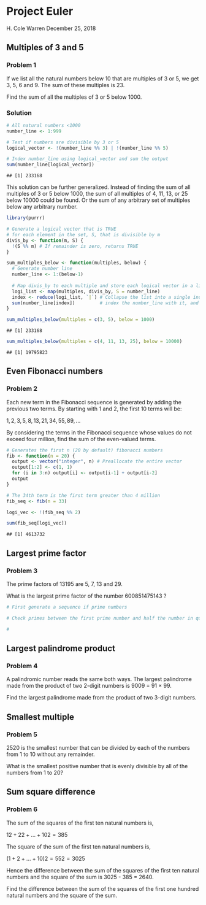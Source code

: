 Project Euler
================
H. Cole Warren
December 25, 2018

Multiples of 3 and 5
--------------------

### Problem 1

If we list all the natural numbers below 10 that are multiples of 3 or 5, we get 3, 5, 6 and 9. The sum of these multiples is 23.

Find the sum of all the multiples of 3 or 5 below 1000.

### Solution

``` r
# All natural numbers <1000
number_line <- 1:999

# Test if numbers are divisible by 3 or 5
logical_vector <- !(number_line %% 3) | !(number_line %% 5)

# Index number_line using logical_vector and sum the output
sum(number_line[logical_vector])
```

    ## [1] 233168

This solution can be further generalized. Instead of finding the sum of all multiples of 3 or 5 below 1000, the sum of all multiples of 4, 11, 13, or 25 below 10000 could be found. Or the sum of any arbitrary set of multiples below any arbitrary number.

``` r
library(purrr)

# Generate a logical vector that is TRUE
# for each element in the set, S, that is divisible by m
divis_by <- function(m, S) {
  !(S %% m) # If remainder is zero, returns TRUE
}

sum_multiples_below <- function(multiples, below) {
  # Generate number line
  number_line <- 1:(below-1)
  
  # Map divis_by to each multiple and store each logical vector in a list
  logi_list <- map(multiples, divis_by, S = number_line)
  index <- reduce(logi_list, `|`) # Collapse the list into a single indexing vector,
  sum(number_line[index])         # index the number_line with it, and return the sum
}

sum_multiples_below(multiples = c(3, 5), below = 1000)
```

    ## [1] 233168

``` r
sum_multiples_below(multiples = c(4, 11, 13, 25), below = 10000)
```

    ## [1] 19795823

Even Fibonacci numbers
----------------------

### Problem 2

Each new term in the Fibonacci sequence is generated by adding the previous two terms. By starting with 1 and 2, the first 10 terms will be:

1, 2, 3, 5, 8, 13, 21, 34, 55, 89, ...

By considering the terms in the Fibonacci sequence whose values do not exceed four million, find the sum of the even-valued terms.

``` r
# Generates the first n (20 by default) fibonacci numbers
fib <- function(n = 20) {
  output <- vector("integer", n) # Preallocate the entire vector
  output[1:2] <- c(1, 1)
  for (i in 3:n) output[i] <- output[i-1] + output[i-2]
  output
}

# The 34th term is the first term greater than 4 million
fib_seq <- fib(n = 33)

logi_vec <- !(fib_seq %% 2)

sum(fib_seq[logi_vec])
```

    ## [1] 4613732

Largest prime factor
--------------------

### Problem 3

The prime factors of 13195 are 5, 7, 13 and 29.

What is the largest prime factor of the number 600851475143 ?

``` r
# First generate a sequence if prime numbers

# Check primes between the first prime number and half the number in question (inclusive) to see if they will divide the number

# 
```

Largest palindrome product
--------------------------

### Problem 4

A palindromic number reads the same both ways. The largest palindrome made from the product of two 2-digit numbers is 9009 = 91 × 99.

Find the largest palindrome made from the product of two 3-digit numbers.

Smallest multiple
-----------------

### Problem 5

2520 is the smallest number that can be divided by each of the numbers from 1 to 10 without any remainder.

What is the smallest positive number that is evenly divisible by all of the numbers from 1 to 20?

Sum square difference
---------------------

### Problem 6

The sum of the squares of the first ten natural numbers is,

12 + 22 + ... + 102 = 385

The square of the sum of the first ten natural numbers is,

(1 + 2 + ... + 10)2 = 552 = 3025

Hence the difference between the sum of the squares of the first ten natural numbers and the square of the sum is 3025 - 385 = 2640.

Find the difference between the sum of the squares of the first one hundred natural numbers and the square of the sum.
